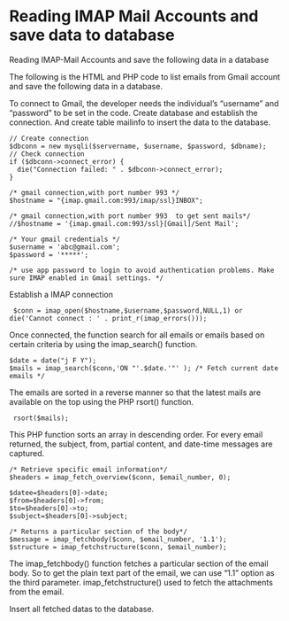 # Reading IMAP Mail Accounts and save data to database
Reading IMAP-Mail Accounts and save the following data in a database

The following is the HTML and PHP code to list emails from Gmail account and save the following data in a database. 

To connect to Gmail, the developer needs the individual’s “username” and “password” to be set in the code. 
Create database and establish the connection. And create table mailinfo to insert the data to the database.
	
	// Create connection
	$dbconn = new mysqli($servername, $username, $password, $dbname);
	// Check connection
	if ($dbconn->connect_error) {
	  die("Connection failed: " . $dbconn->connect_error);
	}

    /* gmail connection,with port number 993 */
    $hostname = "{imap.gmail.com:993/imap/ssl}INBOX";
		
    /* gmail connection,with port number 993  to get sent mails*/
    //$hostname = '{imap.gmail.com:993/ssl}[Gmail]/Sent Mail';		
		
    /* Your gmail credentials */
    $username = 'abc@gmail.com';
    $password = '*****'; 
    
    /* use app password to login to avoid authentication problems. Make sure IMAP enabled in Gmail settings. */
		
  
  Establish a IMAP connection
     
     $conn = imap_open($hostname,$username,$password,NULL,1) or die('Cannot connect : ' . print_r(imap_errors()));
      
      

Once connected, the function search for all emails or emails based on certain criteria by using the imap_search() function. 

    $date = date("j F Y");
    $mails = imap_search($conn,'ON "'.$date.'"' ); /* Fetch current date emails */
      

The emails are sorted in a reverse manner so that the latest mails are available on the top using the PHP rsort() function. 
     
     rsort($mails);

This PHP function sorts an array in descending order. 
For every email returned, the subject, from, partial content, and date-time messages are captured. 

    /* Retrieve specific email information*/
    $headers = imap_fetch_overview($conn, $email_number, 0);

    $datee=$headers[0]->date;
    $from=$headers[0]->from;
    $to=$headers[0]->to;
    $subject=$headers[0]->subject;
     
    /* Returns a particular section of the body*/
    $message = imap_fetchbody($conn, $email_number, '1.1');
    $structure = imap_fetchstructure($conn, $email_number); 

The imap_fetchbody() function fetches a particular section of the email body. 
So to get the plain text part of the email, we can use “1.1” option as the third parameter. 
imap_fetchstructure() used to fetch the attachments from the email.


Insert all fetched datas to the database.

